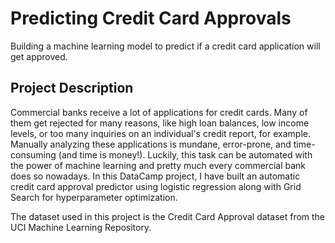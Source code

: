 # Predicting Credit Card Approvals
Building a machine learning model to predict if a credit card application will get approved.

## Project Description
Commercial banks receive a lot of applications for credit cards. Many of them get rejected for many reasons, like high loan balances, low income levels, or too many inquiries on an individual's credit report, for example. Manually analyzing these applications is mundane, error-prone, and time-consuming (and time is money!). Luckily, this task can be automated with the power of machine learning and pretty much every commercial bank does so nowadays. In this DataCamp project, I have built an automatic credit card approval predictor using logistic regression along with Grid Search for hyperparameter optimization.

The dataset used in this project is the Credit Card Approval dataset from the UCI Machine Learning Repository.

